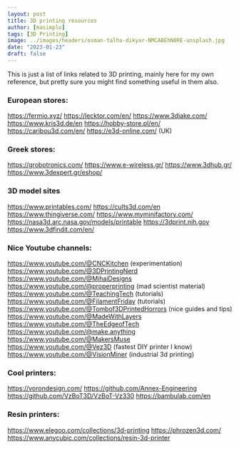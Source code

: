 ```yaml
---
layout: post
title: 3D printing resources
author: [masimplo]
tags: [3D Printing]
image: ../images/headers/osman-talha-dikyar-NMCABEhN0RE-unsplash.jpg
date: "2023-01-23"
draft: false
---
```


This is just a list of links related to 3D printing, mainly here for my own reference, but pretty sure you might find something useful in them also.

### European stores:
https://fermio.xyz/
https://lecktor.com/en/
https://www.3djake.com/
https://www.kris3d.de/en
https://hobby-store.pl/en/
https://caribou3d.com/en/
https://e3d-online.com/ (UK)

### Greek stores:
https://grobotronics.com/
https://www.e-wireless.gr/
https://www.3dhub.gr/
https://www.3dexpert.gr/eshop/

### 3D model sites
https://www.printables.com/
https://cults3d.com/en
https://www.thingiverse.com/
https://www.myminifactory.com/
https://nasa3d.arc.nasa.gov/models/printable
https://3dprint.nih.gov
https://www.3dfindit.com/en/

### Nice Youtube channels:
https://www.youtube.com/@CNCKitchen (experimentation)
https://www.youtube.com/@3DPrintingNerd
https://www.youtube.com/@MihaiDesigns
https://www.youtube.com/@properprinting (mad scientist material)
https://www.youtube.com/@TeachingTech (tutorials)
https://www.youtube.com/@FilamentFriday (tutorials)
https://www.youtube.com/@Tombof3DPrintedHorrors (nice guides and tips)
https://www.youtube.com/@MadeWithLayers
https://www.youtube.com/@TheEdgeofTech
https://www.youtube.com/@make.anything
https://www.youtube.com/@MakersMuse
https://www.youtube.com/@Vez3D (fastest DIY printer I know)
https://www.youtube.com/@VisionMiner (industrial 3d printing)

### Cool printers:
https://vorondesign.com/
https://github.com/Annex-Engineering
https://github.com/VzBoT3D/VzBoT-Vz330
https://bambulab.com/en

### Resin printers:
https://www.elegoo.com/collections/3d-printing
https://phrozen3d.com/
https://www.anycubic.com/collections/resin-3d-printer
